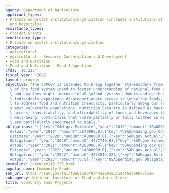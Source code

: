 ```yaml
---
agency: Department of Agriculture
applicant_types:
- Private nonprofit institution/organization (includes institutions of higher education
  and hospitals)
assistance_types:
- Project Grants
beneficiary_types:
- Private nonprofit institution/organization
categories:
- Agricultural
- Agricultural - Resource Conservation and Development
- Food and Nutrition
- Food and Nutrition - Food Inspection
cfda: '10.225'
fiscal_year: '2022'
layout: program
objective: "The CFPCGP is intended to bring together stakeholders from distinct parts\
  \ of the food system \nand to foster understanding of national food security trends\
  \ and how they might improve local \nfood systems. Understanding that low-income\
  \ individuals experience disproportionate access to \nhealthy foods, projects are\
  \ to address food and nutrition insecurity, particularly among our \nnation\u2019\
  s most vulnerable populations. Nutrition Security is defined as having consistent\
  \ access, \navailability, and affordability of foods and beverages that promote\
  \ well-being. Communities that \nare partially or fully located in Opportunity Zones\
  \ are particularly encouraged to apply."
obligations: '[{"key":"SAM.gov Estimate","year":"2019","amount":3840000.0},{"key":"SAM.gov
  Actual","year":"2019","amount":3840000.0},{"key":"USASpending.gov Obligations","year":"2019","amount":3692966.52},{"key":"SAM.gov
  Estimate","year":"2020","amount":4800000.0},{"key":"SAM.gov Actual","year":"2020","amount":4800000.0},{"key":"USASpending.gov
  Obligations","year":"2020","amount":4477740.6},{"key":"SAM.gov Estimate","year":"2021","amount":4800000.0},{"key":"SAM.gov
  Actual","year":"2021","amount":4800000.0},{"key":"USASpending.gov Obligations","year":"2021","amount":4637715.75},{"key":"SAM.gov
  Estimate","year":"2022","amount":4800000.0},{"key":"SAM.gov Actual","year":"2022","amount":4800000.0},{"key":"USASpending.gov
  Obligations","year":"2022","amount":4263549.32},{"key":"SAM.gov Estimate","year":"2023","amount":4800000.0},{"key":"SAM.gov
  Actual","year":"2023","amount":0.0},{"key":"USASpending.gov Obligations","year":"2023","amount":18129326.25}]'
permalink: /program/10.225.html
popular_name: Community Foods
sam_url: https://sam.gov/fal/f8a6a29bf8a44a2e8186c1ddf6da9987/view
sub-agency: National Institute of Food and Agriculture
title: Community Food Projects
---
```

